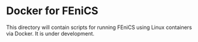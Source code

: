 # Docker for FEniCS

This directory will contain scripts for running FEniCS using Linux
containers via Docker. It is under development.

